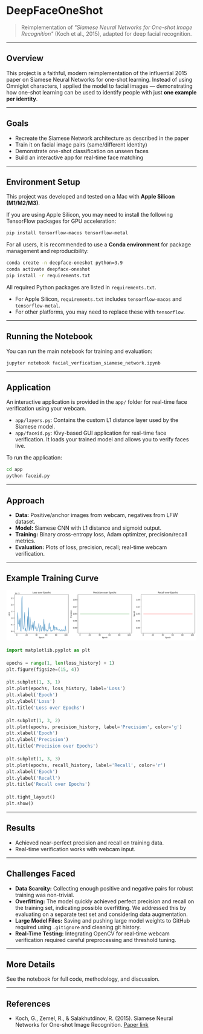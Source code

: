 # DeepFaceOneShot

> Reimplementation of *"Siamese Neural Networks for One-shot Image Recognition"* (Koch et al., 2015), adapted for deep facial recognition.

---

## Overview

This project is a faithful, modern reimplementation of the influential 2015 paper on Siamese Neural Networks for one-shot learning. Instead of using Omniglot characters, I applied the model to facial images — demonstrating how one-shot learning can be used to identify people with just **one example per identity**.

---

## Goals

- Recreate the Siamese Network architecture as described in the paper
- Train it on facial image pairs (same/different identity)
- Demonstrate one-shot classification on unseen faces
- Build an interactive app for real-time face matching

---

## Environment Setup

This project was developed and tested on a Mac with **Apple Silicon (M1/M2/M3)**.

If you are using Apple Silicon, you may need to install the following TensorFlow packages for GPU acceleration:

```bash
pip install tensorflow-macos tensorflow-metal
```

For all users, it is recommended to use a **Conda environment** for package management and reproducibility:

```bash
conda create -n deepface-oneshot python=3.9
conda activate deepface-oneshot
pip install -r requirements.txt
```

All required Python packages are listed in `requirements.txt`.

- For Apple Silicon, `requirements.txt` includes `tensorflow-macos` and `tensorflow-metal`.
- For other platforms, you may need to replace these with `tensorflow`.

---

## Running the Notebook

You can run the main notebook for training and evaluation:

```bash
jupyter notebook facial_verfication_siamese_network.ipynb
```

---

## Application

An interactive application is provided in the `app/` folder for real-time face verification using your webcam.

- `app/layers.py`: Contains the custom L1 distance layer used by the Siamese model.
- `app/faceid.py`: Kivy-based GUI application for real-time face verification. It loads your trained model and allows you to verify faces live.

To run the application:

```bash
cd app
python faceid.py
```

---

## Approach

- **Data:** Positive/anchor images from webcam, negatives from LFW dataset.
- **Model:** Siamese CNN with L1 distance and sigmoid output.
- **Training:** Binary cross-entropy loss, Adam optimizer, precision/recall metrics.
- **Evaluation:** Plots of loss, precision, recall; real-time webcam verification.

---

## Example Training Curve

![Training Curves](images/training_curves.png)

```python
import matplotlib.pyplot as plt

epochs = range(1, len(loss_history) + 1)
plt.figure(figsize=(15, 4))

plt.subplot(1, 3, 1)
plt.plot(epochs, loss_history, label='Loss')
plt.xlabel('Epoch')
plt.ylabel('Loss')
plt.title('Loss over Epochs')

plt.subplot(1, 3, 2)
plt.plot(epochs, precision_history, label='Precision', color='g')
plt.xlabel('Epoch')
plt.ylabel('Precision')
plt.title('Precision over Epochs')

plt.subplot(1, 3, 3)
plt.plot(epochs, recall_history, label='Recall', color='r')
plt.xlabel('Epoch')
plt.ylabel('Recall')
plt.title('Recall over Epochs')

plt.tight_layout()
plt.show()
```

---

## Results

- Achieved near-perfect precision and recall on training data.
- Real-time verification works with webcam input.

---

## Challenges Faced

- **Data Scarcity:** Collecting enough positive and negative pairs for robust training was non-trivial.
- **Overfitting:** The model quickly achieved perfect precision and recall on the training set, indicating possible overfitting. We addressed this by evaluating on a separate test set and considering data augmentation.
- **Large Model Files:** Saving and pushing large model weights to GitHub required using `.gitignore` and cleaning git history.
- **Real-Time Testing:** Integrating OpenCV for real-time webcam verification required careful preprocessing and threshold tuning.

---

## More Details

See the notebook for full code, methodology, and discussion.

---

## References

- Koch, G., Zemel, R., & Salakhutdinov, R. (2015). Siamese Neural Networks for One-shot Image Recognition. [Paper link](https://www.cs.cmu.edu/~rsalakhu/papers/oneshot1.pdf)
